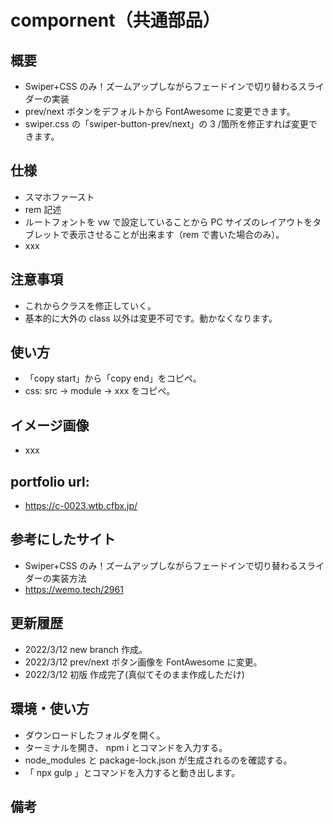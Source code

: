# compornent（共通部品）

## 概要

- Swiper+CSS のみ！ズームアップしながらフェードインで切り替わるスライダーの実装
- prev/next ボタンをデフォルトから FontAwesome に変更できます。
- swiper.css の「swiper-button-prev/next」の 3 /箇所を修正すれば変更できます。

## 仕様

- スマホファースト
- rem 記述
- ルートフォントを vw で設定していることから PC サイズのレイアウトをタブレットで表示させることが出来ます（rem で書いた場合のみ）。
- xxx

## 注意事項

- これからクラスを修正していく。
- 基本的に大外の class 以外は変更不可です。動かなくなります。

## 使い方

- 「copy start」から「copy end」をコピペ。
- css: src -> module -> xxx をコピペ。

## イメージ画像

- xxx

## portfolio url:

- https://c-0023.wtb.cfbx.jp/

## 参考にしたサイト

- Swiper+CSS のみ！ズームアップしながらフェードインで切り替わるスライダーの実装方法
- https://wemo.tech/2961

## 更新履歴

- 2022/3/12 new branch 作成。
- 2022/3/12 prev/next ボタン画像を FontAwesome に変更。
- 2022/3/12 初版 作成完了(真似てそのまま作成しただけ)

## 環境・使い方

- ダウンロードしたフォルダを開く。
- ターミナルを開き、 npm i とコマンドを入力する。
- node_modules と package-lock.json が生成されるのを確認する。
- 「 npx gulp 」とコマンドを入力すると動き出します。

## 備考

